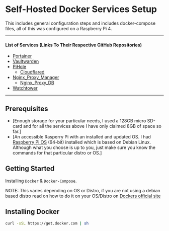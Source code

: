 # Self-Hosted Docker Services Setup
This includes general configuration steps and includes docker-compose files, all of this was configured on a Raspberry Pi 4.

---

#### List of Services (Links To Their Respective GitHub Repositories)
* [Portainer](https://github.com/portainer/portainer)
* [Vaultwarden](https://github.com/dani-garcia/vaultwarden)
* [PiHole](https://github.com/pi-hole/pi-hole)
  * [Cloudflared](https://github.com/cloudflare/cloudflared)
* [Nginx_Proxy_Manager](https://github.com/NginxProxyManager/nginx-proxy-manager)
  * [Nginx_Proxy_DB](https://github.com/NginxProxyManager/nginx-proxy-manager)
* [Watchtower](https://github.com/containrrr/watchtower)

---

## Prerequisites
* [Enough storage for your particular needs, I used a 128GB micro SD-card and for all the services above I have only claimed 8GB of space so far.]
* [An accessible Rasperry Pi with an installed and updated OS. I had [Raspberry Pi OS](https://www.raspberrypi.com/software/operating-systems/) (64-bit) installed which is based on Debian Linux. Although what you choose is up to you, just make sure you know the commands for that particular distro or OS.]

## Getting Started
Installing ```Docker``` & ```Docker-Compose```.

NOTE: This varies depending on OS or Distro, if you are not using a debian based distro read on how to do it on your OS/Distro on [Dockers official site](https://docs.docker.com/desktop/install/debian/)

## Installing Docker
``` bash
curl -sSL https://get.docker.com | sh
```






